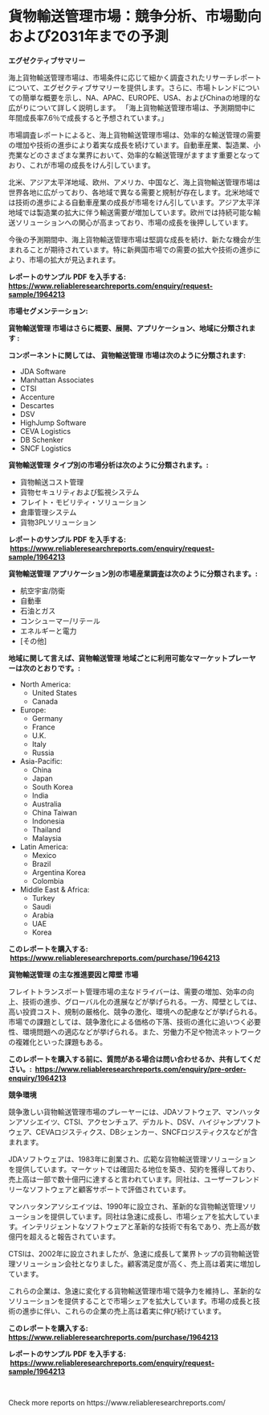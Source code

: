 <p><h1>貨物輸送管理市場：競争分析、市場動向および2031年までの予測</h1></p><p><strong>エグゼクティブサマリー</strong></p>
<p><p>海上貨物輸送管理市場は、市場条件に応じて細かく調査されたリサーチレポートについて、エグゼクティブサマリーを提供します。さらに、市場トレンドについての簡単な概要を示し、NA、APAC、EUROPE、USA、およびChinaの地理的な広がりについて詳しく説明します。 「海上貨物輸送管理市場は、予測期間中に年間成長率7.6％で成長すると予想されています。」</p><p>市場調査レポートによると、海上貨物輸送管理市場は、効率的な輸送管理の需要の増加や技術の進歩により着実な成長を続けています。自動車産業、製造業、小売業などのさまざまな業界において、効率的な輸送管理がますます重要となっており、これが市場の成長をけん引しています。</p><p>北米、アジア太平洋地域、欧州、アメリカ、中国など、海上貨物輸送管理市場は世界各地に広がっており、各地域で異なる需要と規制が存在します。北米地域では技術の進歩による自動車産業の成長が市場をけん引しています。アジア太平洋地域では製造業の拡大に伴う輸送需要が増加しています。欧州では持続可能な輸送ソリューションへの関心が高まっており、市場の成長を後押ししています。</p><p>今後の予測期間中、海上貨物輸送管理市場は堅調な成長を続け、新たな機会が生まれることが期待されています。特に新興国市場での需要の拡大や技術の進歩により、市場の拡大が見込まれます。</p></p>
<p><strong>レポートのサンプル PDF を入手する: <a href="https://www.reliableresearchreports.com/enquiry/request-sample/1964213">https://www.reliableresearchreports.com/enquiry/request-sample/1964213</a></strong></p>
<p><strong>市場セグメンテーション:</strong></p>
<p><strong> 貨物輸送管理 市場はさらに概要、展開、アプリケーション、地域に分類されます :</strong></p>
<p><strong>コンポーネントに関しては、 貨物輸送管理 市場は次のように分類されます: &nbsp;</strong></p>
<p><ul><li>JDA Software</li><li>Manhattan Associates</li><li>CTSI</li><li>Accenture</li><li>Descartes</li><li>DSV</li><li>HighJump Software</li><li>CEVA Logistics</li><li>DB Schenker</li><li>SNCF Logistics</li></ul></p>
<p><strong> 貨物輸送管理 タイプ別の市場分析は次のように分類されます。:</strong></p>
<p><ul><li>貨物輸送コスト管理</li><li>貨物セキュリティおよび監視システム</li><li>フレイト・モビリティ・ソリューション</li><li>倉庫管理システム</li><li>貨物3PLソリューション</li></ul></p>
<p><strong>レポートのサンプル PDF を入手する: &nbsp;<a href="https://www.reliableresearchreports.com/enquiry/request-sample/1964213">https://www.reliableresearchreports.com/enquiry/request-sample/1964213</a></strong></p>
<p><strong> 貨物輸送管理 アプリケーション別の市場産業調査は次のように分類されます。:</strong></p>
<p><ul><li>航空宇宙/防衛</li><li>自動車</li><li>石油とガス</li><li>コンシューマー/リテール</li><li>エネルギーと電力</li><li>[その他]</li></ul></p>
<p><strong>地域に関して言えば、貨物輸送管理 地域ごとに利用可能なマーケットプレーヤーは次のとおりです。:</strong></p>
<p><ul>
    <li>
        North America:
        <ul>
            <li>United States</li>
            <li>Canada</li>
        </ul>
    </li>
    <li>
        Europe:
        <ul>
            <li>Germany</li>
            <li>France</li>
            <li>U.K.</li>
            <li>Italy</li>
            <li>Russia</li>
        </ul>
    </li>
    <li>
        Asia-Pacific:
        <ul>
            <li>China</li>
            <li>Japan</li>
            <li>South Korea</li>
            <li>India</li>
            <li>Australia</li>
            <li>China Taiwan</li>
            <li>Indonesia</li>
            <li>Thailand</li>
            <li>Malaysia</li>
        </ul>
    </li>
    <li>
        Latin America:
        <ul>
            <li>Mexico</li>
            <li>Brazil</li>
            <li>Argentina Korea</li>
            <li>Colombia</li>
        </ul>
    </li>
    <li>
        Middle East & Africa:
        <ul>
            <li>Turkey</li>
            <li>Saudi</li>
            <li>Arabia</li>
            <li>UAE</li>
            <li>Korea</li>
        </ul>
    </li>
    </ul></p>
<p><strong>このレポートを購入する: &nbsp;<a href="https://www.reliableresearchreports.com/purchase/1964213">https://www.reliableresearchreports.com/purchase/1964213</a></strong></p>
<p><strong>貨物輸送管理 の主な推進要因と障壁 市場</strong></p>
<p><p>フレイトトランスポート管理市場の主なドライバーは、需要の増加、効率の向上、技術の進歩、グローバル化の進展などが挙げられる。一方、障壁としては、高い投資コスト、規制の厳格化、競争の激化、環境への配慮などが挙げられる。市場での課題としては、競争激化による価格の下落、技術の進化に追いつく必要性、環境問題への適応などが挙げられる。また、労働力不足や物流ネットワークの複雑化といった課題もある。</p></p>
<p><strong>このレポートを購入する前に、質問がある場合は問い合わせるか、共有してください。:&nbsp; <a href="https://www.reliableresearchreports.com/enquiry/pre-order-enquiry/1964213">https://www.reliableresearchreports.com/enquiry/pre-order-enquiry/1964213</a></strong></p>
<p><strong>競争環境</strong></p>
<p><p>競争激しい貨物輸送管理市場のプレーヤーには、JDAソフトウェア、マンハッタンアソシエイツ、CTSI、アクセンチュア、デカルト、DSV、ハイジャンプソフトウェア、CEVAロジスティクス、DBシェンカー、SNCFロジスティクスなどが含まれます。</p><p>JDAソフトウェアは、1983年に創業され、広範な貨物輸送管理ソリューションを提供しています。マーケットでは確固たる地位を築き、契約を獲得しており、売上高は一部で数十億円に達すると言われています。同社は、ユーザーフレンドリーなソフトウェアと顧客サポートで評価されています。</p><p>マンハッタンアソシエイツは、1990年に設立され、革新的な貨物輸送管理ソリューションを提供しています。同社は急速に成長し、市場シェアを拡大しています。インテリジェントなソフトウェアと革新的な技術で有名であり、売上高が数億円を超えると報告されています。</p><p>CTSIは、2002年に設立されましたが、急速に成長して業界トップの貨物輸送管理ソリューション会社となりました。顧客満足度が高く、売上高は着実に増加しています。</p><p>これらの企業は、急速に変化する貨物輸送管理市場で競争力を維持し、革新的なソリューションを提供することで市場シェアを拡大しています。市場の成長と技術の進歩に伴い、これらの企業の売上高は着実に伸び続けています。</p></p>
<p><strong>このレポートを購入する: &nbsp; <a href="https://www.reliableresearchreports.com/purchase/1964213">https://www.reliableresearchreports.com/purchase/1964213</a></strong></p>
<p><strong>レポートのサンプル PDF を入手する: &nbsp;<a href="https://www.reliableresearchreports.com/enquiry/request-sample/1964213">https://www.reliableresearchreports.com/enquiry/request-sample/1964213</a></strong><strong></strong></p>
<p>&nbsp;</p>
<p>Check more reports on https://www.reliableresearchreports.com/</p>